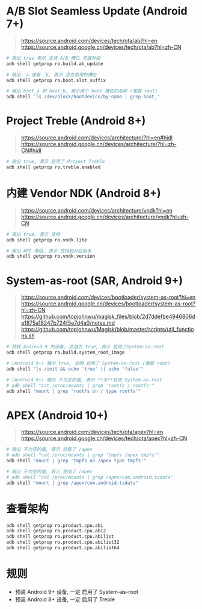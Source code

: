 # A/B Slot Seamless Update (Android 7+)
> https://source.android.com/devices/tech/ota/ab?hl=en  
> https://source.android.google.cn/devices/tech/ota/ab?hl=zh-CN
``` sh
# 输出 true 表示 支持 A/B 槽位 无缝升级
adb shell getprop ro.build.ab_update

# 输出 _a 或者 _b, 表示 正在使用的槽位
adb shell getprop ro.boot.slot_suffix

# 输出 boot_a 和 boot_b, 表示两个 boot 槽位的名称 (需要 root)
adb shell 'ls /dev/block/bootdevice/by-name | grep boot_'
```

# Project Treble (Android 8+)
> https://source.android.com/devices/architecture/?hl=en#hidl  
> https://source.android.google.cn/devices/architecture/?hl=zh-CN#hidl
``` sh
# 输出 true, 表示 启用了 Project Treble
adb shell getprop ro.treble.enabled
```

# 内建 Vendor NDK (Android 8+)
> https://source.android.com/devices/architecture/vndk?hl=en  
> https://source.android.google.cn/devices/architecture/vndk?hl=zh-CN
``` sh
# 输出 true, 表示 支持
adb shell getprop ro.vndk.lite

# 输出 API 等级, 表示 支持到对应版本
adb shell getprop ro.vndk.version
```

# System-as-root (SAR, Android 9+)
> https://source.android.com/devices/bootloader/system-as-root?hl=en  
> https://source.android.google.cn/devices/bootloader/system-as-root?hl=zh-CN  
> https://github.com/topjohnwu/magisk_files/blob/2d7ddefbe4946806de1875a18247b724f5e7d4a0/notes.md  
> https://github.com/topjohnwu/Magisk/blob/master/scripts/util_functions.sh
``` sh
# 预装 Android 9 的设备, 此值为 true, 表示 启用了System-as-root
adb shell getprop ro.build.system_root_image
```

``` sh
# (Android 9+) 输出 true, 说明 启用了 System-as-root (需要 root)
adb shell "ls /init && echo 'true' || echo 'false'"

# (Android 9+) 输出 不为空的值, 表示 **未**启用 System-as-root
# adb shell "cat /proc/mounts | grep 'rootfs / rootfs'"
adb shell "mount | grep 'rootfs on / type rootfs'"
```

# APEX (Android 10+)
> https://source.android.com/devices/tech/ota/apex?hl=en  
> https://source.android.google.cn/devices/tech/ota/apex?hl=zh-CN
``` sh
# 输出 不为空的值, 表示 挂载了 /apex
# adb shell "cat /proc/mounts | grep 'tmpfs /apex tmpfs'"
adb shell "mount | grep 'tmpfs on /apex type tmpfs'"

# 输出 不为空的值, 表示 使用了 /apex
# adb shell "cat /proc/mounts | grep /apex/com.android.tzdata"
adb shell "mount | grep /apex/com.android.tzdata"
```

# 查看架构
``` sh
adb shell getprop ro.product.cpu.abi
adb shell getprop ro.product.cpu.abi2
adb shell getprop ro.product.cpu.abilist
adb shell getprop ro.product.cpu.abilist32
adb shell getprop ro.product.cpu.abilist64
```

# 规则
- 预装 Android 9+ 设备, 一定 启用了 System-as-root
- 预装 Android 8+ 设备, 一定 启用了 Treble
